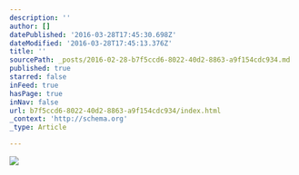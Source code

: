 ```yaml
---
description: ''
author: []
datePublished: '2016-03-28T17:45:30.698Z'
dateModified: '2016-03-28T17:45:13.376Z'
title: ''
sourcePath: _posts/2016-02-28-b7f5ccd6-8022-40d2-8863-a9f154cdc934.md
published: true
starred: false
inFeed: true
hasPage: true
inNav: false
url: b7f5ccd6-8022-40d2-8863-a9f154cdc934/index.html
_context: 'http://schema.org'
_type: Article

---
```

![](https://the-grid-user-content.s3-us-west-2.amazonaws.com/01ae99ed-2734-4d51-bc2e-7267137f3617.png)